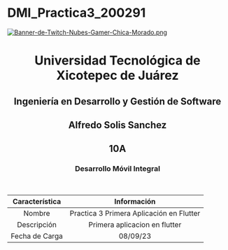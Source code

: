 # DMI_Practica3_200291

[![Banner-de-Twitch-Nubes-Gamer-Chica-Morado.png](https://i.postimg.cc/15q3LFXF/Banner-de-Twitch-Nubes-Gamer-Chica-Morado.png)](https://postimg.cc/MvzwBvyZ)

<div align="center">
  
# Universidad Tecnológica de Xicotepec de Juárez


## Ingeniería en Desarrollo y Gestión de Software
## Alfredo Solis Sanchez 
## 10A
### Desarrollo Móvil Integral




&nbsp;
&nbsp;


|  Característica |  Información |
| :------------: | :------------: |
| Nombre  |  Practica 3 Primera Aplicación en Flutter |
| Descripción  | Primera aplicacion en flutter  |
|  Fecha de Carga | 08/09/23  |


&nbsp;
&nbsp;

&nbsp;
&nbsp;
